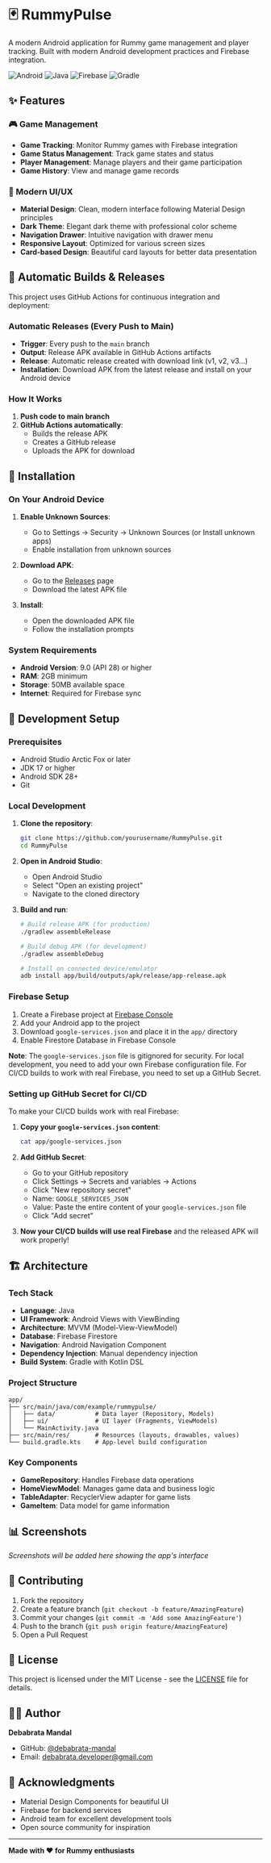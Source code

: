 # 🃏 RummyPulse

A modern Android application for Rummy game management and player tracking. Built with modern Android development practices and Firebase integration.

![Android](https://img.shields.io/badge/Android-3DDC84?style=for-the-badge&logo=android&logoColor=white)
![Java](https://img.shields.io/badge/Java-ED8B00?style=for-the-badge&logo=openjdk&logoColor=white)
![Firebase](https://img.shields.io/badge/Firebase-039BE5?style=for-the-badge&logo=Firebase&logoColor=white)
![Gradle](https://img.shields.io/badge/Gradle-02303A?style=for-the-badge&logo=Gradle&logoColor=white)

## ✨ Features

### 🎮 Game Management
- **Game Tracking**: Monitor Rummy games with Firebase integration
- **Game Status Management**: Track game states and status
- **Player Management**: Manage players and their game participation
- **Game History**: View and manage game records


### 🎨 Modern UI/UX
- **Material Design**: Clean, modern interface following Material Design principles
- **Dark Theme**: Elegant dark theme with professional color scheme
- **Navigation Drawer**: Intuitive navigation with drawer menu
- **Responsive Layout**: Optimized for various screen sizes
- **Card-based Design**: Beautiful card layouts for better data presentation

## 🚀 Automatic Builds & Releases

This project uses GitHub Actions for continuous integration and deployment:

### Automatic Releases (Every Push to Main)
- **Trigger**: Every push to the `main` branch
- **Output**: Release APK available in GitHub Actions artifacts
- **Release**: Automatic release created with download link (v1, v2, v3...)
- **Installation**: Download APK from the latest release and install on your Android device

### How It Works
1. **Push code to main branch**
2. **GitHub Actions automatically**:
   - Builds the release APK
   - Creates a GitHub release
   - Uploads the APK for download

## 📱 Installation

### On Your Android Device

1. **Enable Unknown Sources**:
   - Go to Settings → Security → Unknown Sources (or Install unknown apps)
   - Enable installation from unknown sources

2. **Download APK**:
   - Go to the [Releases](https://github.com/yourusername/RummyPulse/releases) page
   - Download the latest APK file

3. **Install**:
   - Open the downloaded APK file
   - Follow the installation prompts

### System Requirements
- **Android Version**: 9.0 (API 28) or higher
- **RAM**: 2GB minimum
- **Storage**: 50MB available space
- **Internet**: Required for Firebase sync

## 🔧 Development Setup

### Prerequisites
- Android Studio Arctic Fox or later
- JDK 17 or higher
- Android SDK 28+
- Git

### Local Development

1. **Clone the repository**:
   ```bash
   git clone https://github.com/yourusername/RummyPulse.git
   cd RummyPulse
   ```

2. **Open in Android Studio**:
   - Open Android Studio
   - Select "Open an existing project"
   - Navigate to the cloned directory

3. **Build and run**:
   ```bash
   # Build release APK (for production)
   ./gradlew assembleRelease

   # Build debug APK (for development)
   ./gradlew assembleDebug

   # Install on connected device/emulator
   adb install app/build/outputs/apk/release/app-release.apk
   ```

### Firebase Setup
1. Create a Firebase project at [Firebase Console](https://console.firebase.google.com)
2. Add your Android app to the project
3. Download `google-services.json` and place it in the `app/` directory
4. Enable Firestore Database in Firebase Console

**Note**: The `google-services.json` file is gitignored for security. For local development, you need to add your own Firebase configuration file. For CI/CD builds to work with real Firebase, you need to set up a GitHub Secret.

### Setting up GitHub Secret for CI/CD

To make your CI/CD builds work with real Firebase:

1. **Copy your `google-services.json` content**:
   ```bash
   cat app/google-services.json
   ```

2. **Add GitHub Secret**:
   - Go to your GitHub repository
   - Click Settings → Secrets and variables → Actions
   - Click "New repository secret"
   - Name: `GOOGLE_SERVICES_JSON`
   - Value: Paste the entire content of your `google-services.json` file
   - Click "Add secret"

3. **Now your CI/CD builds will use real Firebase** and the released APK will work properly!

## 🏗️ Architecture

### Tech Stack
- **Language**: Java
- **UI Framework**: Android Views with ViewBinding
- **Architecture**: MVVM (Model-View-ViewModel)
- **Database**: Firebase Firestore
- **Navigation**: Android Navigation Component
- **Dependency Injection**: Manual dependency injection
- **Build System**: Gradle with Kotlin DSL

### Project Structure
```
app/
├── src/main/java/com/example/rummypulse/
│   ├── data/           # Data layer (Repository, Models)
│   ├── ui/             # UI layer (Fragments, ViewModels)
│   └── MainActivity.java
├── src/main/res/       # Resources (layouts, drawables, values)
└── build.gradle.kts    # App-level build configuration
```

### Key Components
- **GameRepository**: Handles Firebase data operations
- **HomeViewModel**: Manages game data and business logic
- **TableAdapter**: RecyclerView adapter for game lists
- **GameItem**: Data model for game information

## 📊 Screenshots

*Screenshots will be added here showing the app's interface*

## 🤝 Contributing

1. Fork the repository
2. Create a feature branch (`git checkout -b feature/AmazingFeature`)
3. Commit your changes (`git commit -m 'Add some AmazingFeature'`)
4. Push to the branch (`git push origin feature/AmazingFeature`)
5. Open a Pull Request

## 📝 License

This project is licensed under the MIT License - see the [LICENSE](LICENSE) file for details.

## 👨‍💻 Author

**Debabrata Mandal**
- GitHub: [@debabrata-mandal](https://github.com/debabrata-mandal)
- Email: debabrata.developer@gmail.com

## 🙏 Acknowledgments

- Material Design Components for beautiful UI
- Firebase for backend services
- Android team for excellent development tools
- Open source community for inspiration

---

**Made with ❤️ for Rummy enthusiasts**